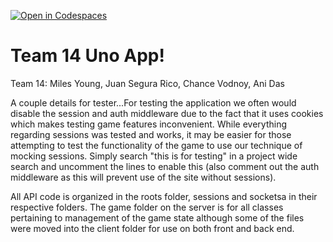 [![Open in Codespaces](https://classroom.github.com/assets/launch-codespace-2972f46106e565e64193e422d61a12cf1da4916b45550586e14ef0a7c637dd04.svg)](https://classroom.github.com/open-in-codespaces?assignment_repo_id=18683937)

# Team 14 Uno App!

Team 14: Miles Young, Juan Segura Rico, Chance Vodnoy, Ani Das

A couple details for tester...For testing the application we often would disable the session and auth middleware due to the fact that it uses cookies which makes testing game features inconvenient. While everything regarding sessions was tested and works, it may be easier for those attempting to test the functionality of the game to use our technique of mocking sessions. Simply search "this is for testing" in a project wide search and uncomment the lines to enable this (also comment out the auth middleware as this will prevent use of the site without sessions).

All API code is organized in the roots folder, sessions and socketsa in their respective folders. The game folder on the server is for all classes pertaining to management of the game state although some of the files were moved into the client folder for use on both front and back end.
